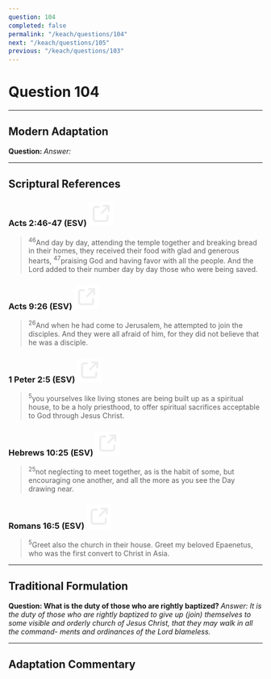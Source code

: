 ```yaml
---
question: 104
completed: false
permalink: "/keach/questions/104"
next: "/keach/questions/105"
previous: "/keach/questions/103"
---
```

# Question 104
---
## Modern Adaptation
<strong>
    Question:
</strong>

<em>
    Answer:
</em>

---
## Scriptural References
### Acts 2:46-47 (ESV) <a href="https://biblegateway.com/passage/?search=Acts+2%3A46-47&version=ESV"><img src="/assets/svg/link.svg"/></a>
> <sup>46</sup>And day by day, attending the temple together and breaking bread in their homes, they received their food with glad and generous hearts,
> <sup>47</sup>praising God and having favor with all the people. And the Lord added to their number day by day those who were being saved.

### Acts 9:26 (ESV) <a href="https://biblegateway.com/passage/?search=Acts+9%3A26&version=ESV"><img src="/assets/svg/link.svg"/></a>
> <sup>26</sup>And when he had come to Jerusalem, he attempted to join the disciples. And they were all afraid of him, for they did not believe that he was a disciple.

### 1 Peter 2:5 (ESV) <a href="https://biblegateway.com/passage/?search=1+Peter+2%3A5&version=ESV"><img src="/assets/svg/link.svg"/></a>
> <sup>5</sup>you yourselves like living stones are being built up as a spiritual house, to be a holy priesthood, to offer spiritual sacrifices acceptable to God through Jesus Christ.

### Hebrews 10:25 (ESV) <a href="https://biblegateway.com/passage/?search=Hebrews+10%3A25&version=ESV"><img src="/assets/svg/link.svg"/></a>
> <sup>25</sup>not neglecting to meet together, as is the habit of some, but encouraging one another, and all the more as you see the Day drawing near.

### Romans 16:5 (ESV) <a href="https://biblegateway.com/passage/?search=Romans+16%3A5&version=ESV"><img src="/assets/svg/link.svg"/></a>
> <sup>5</sup>Greet also the church in their house. Greet my beloved Epaenetus, who was the first convert to Christ in Asia.

---
## Traditional Formulation
<strong>
    Question: What is the duty of those who are rightly baptized?
</strong>

<em>
    Answer: It is the duty of those who are rightly baptized to give up (join) themselves to some visible and orderly church of Jesus Christ, that they may walk in all the command- ments and ordinances of the Lord blameless.
</em>

---
## Adaptation Commentary
